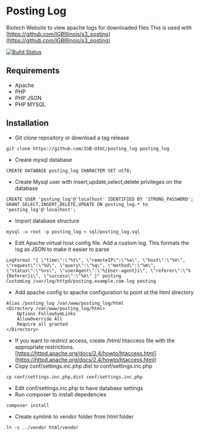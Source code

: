 # Posting Log
Biotech Website to view apache logs for downloaded files
This is used with [https://github.com/IGBIllinois/s3_posting](https://github.com/IGBIllinois/s3_posting)

[![Build Status](https://www.travis-ci.com/IGBIllinois/posting_log.svg?token=6A3MBozQfRa8weLubuLw&branch=master)](https://www.travis-ci.com/IGBIllinois/posting_log)

## Requirements
* Apache
* PHP
* PHP JSON
* PHP MYSQL

## Installation
* Git clone repository or download a tag release
```
git clone https://github.com/IGB-UIUC/posting_log posting_log
```
* Create mysql database
```
CREATE DATABASE posting_log CHARACTER SET utf8;
```
* Create Mysql user with insert,update,select,delete privileges on the database
```
CREATE USER 'posting_log'@'localhost' IDENTIFIED BY 'STRONG_PASSWORD';
GRANT SELECT,INSERT,DELETE,UPDATE ON posting_log.* to 'posting_log'@'localhost';
```
* Import database structure
```
mysql -u root -p posting_log < sql/posting_log.sql
```
* Edit Apache virtual host config file.  Add a custom log.  This formats the log as JSON to make it easier to parse 
```
LogFormat "{ \"time\":\"%t\", \"remoteIP\":\"%a\", \"host\":\"%V\", \"request\":\"%U\", \"query\":\"%q\", \"method\":\"%m\", \"status\":\"%>s\", \"userAgent\":\"%{User-agent}i\", \"referer\":\"%{Referer}i\", \"success\":\"%X\" }" posting
CustomLog /var/log/httpd/posting.example.com.log posting
```
* Add apache config to apache configuration to point ot the html directory
```
Alias /posting_log /var/www/posting_log/html
<Directory /var/www/posting_log/html>
	Options FollowSymLinks
	AllowOverride All
	Require all granted
</Directory>
```
* If you want to restrict access, create /html/.htaccess file with the appropriate restrictions. [https://httpd.apache.org/docs/2.4/howto/htaccess.html](https://httpd.apache.org/docs/2.4/howto/htaccess.html)
* Copy conf/settings.inc.php.dist to conf/settings.inc.php
```
cp conf/settings.inc.php.dist conf/settings.inc.php
```
* Edit conf/settings.inc.php to have database settings
* Run composer to install depedencies
```
composer install
```
* Create symlink to vendor folder from html folder
```
ln -s ../vendor html/vendor
```

